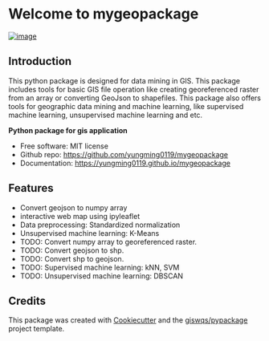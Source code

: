 # Welcome to mygeopackage


[![image](https://img.shields.io/pypi/v/mygeopackage.svg)](https://pypi.python.org/pypi/mygeopackage)


## Introduction

This python package is designed for data mining in GIS. This package includes tools for basic GIS file operation like creating georeferenced raster from an array or converting GeoJson to shapefiles. This package also offers tools for geographic data mining and machine learning, like supervised machine learning, unsupervised machine learning and etc. 

**Python package for gis application**


-   Free software: MIT license
-   Github repo: <https://github.com/yungming0119/mygeopackage>
-   Documentation: <https://yungming0119.github.io/mygeopackage>
    

## Features

-   Convert geojson to numpy array
-   interactive web map using ipyleaflet
-   Data preprocessing: Standardized normalization
-   Unsupervised machine learning: K-Means
-   TODO: Convert numpy array to georeferenced raster.
-   TODO: Convert geojson to shp.
-   TODO: Convert shp to geojson.
-   TODO: Supervised machine learning: kNN, SVM
-   TODO: Unsupervised machine learning: DBSCAN

## Credits

This package was created with [Cookiecutter](https://github.com/cookiecutter/cookiecutter) and the [giswqs/pypackage](https://github.com/giswqs/pypackage) project template.
